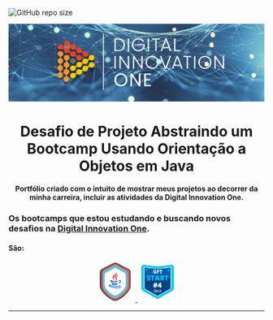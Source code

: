 ![GitHub repo size](https://img.shields.io/github/repo-size/AlanJoabio/DesafiodaDIO) 

<!--Banner session-->

<p align="center">
<img src="./photo/Mono.png" alt="DIO" tittle="Digital Innovation One">
</p>

<!--Banner session-->

<h1 align="center">
Desafio de Projeto Abstraindo um Bootcamp Usando Orientação a Objetos em Java
<h4 align="center">
Portfólio criado com o intuito de mostrar meus projetos ao decorrer da minha carreira, incluir  as atividades da Digital Innovation One.

### Os bootcamps que estou estudando e buscando novos desafios na [Digital Innovation One](https://digitalinnovation.one/).

#### São:

<!-- Ícones das linguagens -->

<p align="center">

<a href="[https://web.dio.me/track/java-developer]">
<img src="./photo/java.png" alt=" - Java Developer" tittle="Java" width="80" height="80">

<!-- gft-start-4-Java -->

<a href="[https://web.dio.me/track/gft-start-4-java]">
<img src="./photo/gft.png" alt=" - GFT Start #4 Java" tittle="Java" width="80" height="80">
</a>

</p>



<!-- Ícones das linguagens -->

<!-- Java -->

----------------------------------------------------
